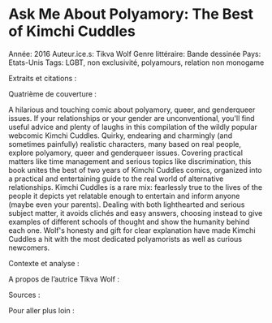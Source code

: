 # Ask Me About Polyamory: The Best of Kimchi Cuddles

Année: 2016
Auteur.ice.s: Tikva Wolf
Genre littéraire: Bande dessinée
Pays: Etats-Unis
Tags: LGBT, non exclusivité, polyamours, relation non monogame

Extraits et citations : 

Quatrième de couverture : 

A hilarious and touching comic about polyamory, queer, and genderqueer issues. If your relationships or your gender are unconventional, you'll find useful advice and plenty of laughs in this compilation of the wildly popular webcomic Kimchi Cuddles. Quirky, endearing and charmingly (and sometimes painfully) realistic characters, many based on real people, explore polyamory, queer and genderqueer issues. Covering practical matters like time management and serious topics like discrimination, this book unites the best of two years of Kimchi Cuddles comics, organized into a practical and entertaining guide to the real world of alternative relationships. Kimchi Cuddles is a rare mix: fearlessly true to the lives of the people it depicts yet relatable enough to entertain and inform anyone (maybe even your parents). Dealing with both lighthearted and serious subject matter, it avoids clichés and easy answers, choosing instead to give examples of different schools of thought and show the humanity behind each one. Wolf's honesty and gift for clear explanation have made Kimchi Cuddles a hit with the most dedicated polyamorists as well as curious newcomers.

Contexte et analyse : 

A propos de l’autrice Tikva Wolf : 

Sources : 

Pour aller plus loin :